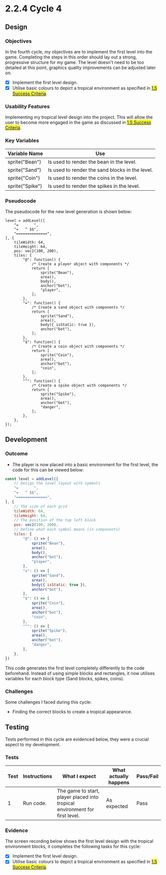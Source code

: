 # 2.2.4 Cycle 4

## Design

### Objectives

In the fourth cycle, my objectives are to implement the first level into the game. Completing the steps in this order should lay out a strong, progressive structure for my game. The level doesn't need to be too detailed at this point, graphics quality improvements can be adjusted later on.

* [x] Implement the first level design.
* [x] Utilise basic colours to depict a tropical environment as specified in [<mark style="color:blue;">1.5 Success Criteria</mark>](../1-analysis/1.5-success-criteria.md).

### Usability Features

Implementing my tropical level design into the project. This will allow the user to become more engaged in the game as discussed in [<mark style="color:blue;">1.5 Success Criteria</mark>](../1-analysis/1.5-success-criteria.md).



### Key Variables

| Variable Name   | Use                                             |
| --------------- | ----------------------------------------------- |
| sprite("Bean")  | Is used to render the bean in the level.        |
| sprite("Sand")  | Is used to render the sand blocks in the level. |
| sprite("Coin")  | Is used to render the coins in the level.       |
| sprite("Spike") | Is used to render the spikes in the level.      |

### Pseudocode

The pseudocode for the new level generation is shown below:

```
level = addLevel([
    "=       ",
    "=   ^ $$",
    "==============",
], {
    tileWidth: 64,
    tileHeight: 64,
    pos: vec2(100, 200),
    tiles: {
        "@": function() {
            /* Create a player object with components */
            return [
                sprite("Bean"),
                area(),
                body(),
                anchor("bot"),
                "player",
            ];
        },
        "=": function() {
            /* Create a sand object with components */
            return [
                sprite("Sand"),
                area(),
                body({ isStatic: true }),
                anchor("bot"),
            ];
        },
        "$": function() {
            /* Create a coin object with components */
            return [
                sprite("Coin"),
                area(),
                anchor("bot"),
                "coin",
            ];
        },
        "^": function() {
            /* Create a spike object with components */
            return [
                sprite("Spike"),
                area(),
                anchor("bot"),
                "danger",
            ];
        },
    },
});
```

## Development

### Outcome

* The player is now placed into a basic environment for the first level, the code for this can be viewed below:

```javascript
const level = addLevel([
	// Design the level layout with symbols
    "=       ",
	"=   ^ $$",
	"==============",
], {
	// The size of each grid
	tileWidth: 64,
	tileHeight: 64,
	// The position of the top left block
	pos: vec2(100, 200),
	// Define what each symbol means (in components)
	tiles: {
		"@": () => [
			sprite("Bean"),
			area(),
			body(),
			anchor("bot"),
			"player",
		],
		"=": () => [
			sprite("Sand"),
			area(),
			body({ isStatic: true }),
			anchor("bot"),
		],
		"$": () => [
			sprite("Coin"),
			area(),
			anchor("bot"),
			"coin",
		],
		"^": () => [
			sprite("Spike"),
			area(),
			anchor("bot"),
			"danger",
		],
	},
})
```

This code generates the first level completely differently to the code beforehand. Instead of using simple blocks and rectangles, it now utilises variables for each block type (Sand blocks, spikes, coins).

### Challenges

Some challenges I faced during this cycle:

* Finding the correct blocks to create a tropical appearance.

## Testing

Tests performed in this cycle are evidenced below, they were a crucial aspect to my development.

### Tests

| Test | Instructions | What I expect                                                               | What actually happens | Pass/Fail |
| ---- | ------------ | --------------------------------------------------------------------------- | --------------------- | --------- |
| 1    | Run code.    | The game to start, player placed into tropical environment for first level. | As expected           | Pass      |

### Evidence

The screen recording below shows the first level design with the tropical environment blocks, it completes the following tasks for this cycle:

* [x] Implement the first level design.
* [x] Utilise basic colours to depict a tropical environment as specified in [<mark style="color:blue;">1.5 Success Criteria</mark>](../1-analysis/1.5-success-criteria.md).
